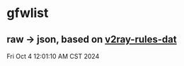 # gfwlist
## raw -> json, based on [v2ray-rules-dat](https://github.com/Loyalsoldier/v2ray-rules-dat)
Fri Oct  4 12:01:10 AM CST 2024

